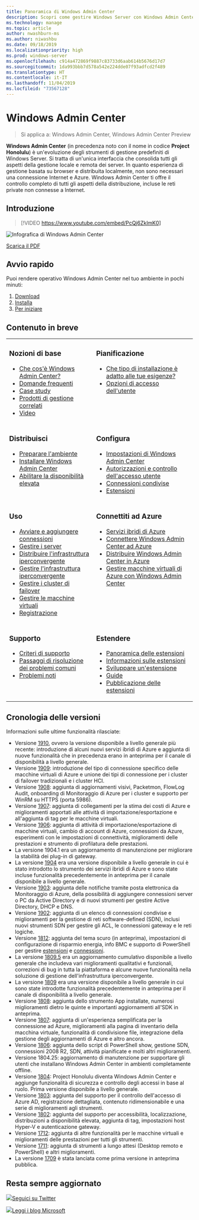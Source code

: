 ```yaml
---
title: Panoramica di Windows Admin Center
description: Scopri come gestire Windows Server con Windows Admin Center (Project Honolulu)
ms.technology: manage
ms.topic: article
author: nwashburn-ms
ms.author: niwashbu
ms.date: 09/18/2019
ms.localizationpriority: high
ms.prod: windows-server
ms.openlocfilehash: c914a472869f9887c83733d6aab614b5676d17d7
ms.sourcegitcommit: 1da993bbb7d578a542e224dde07f93adfcd2f489
ms.translationtype: HT
ms.contentlocale: it-IT
ms.lasthandoff: 11/04/2019
ms.locfileid: "73567128"
---
```

# <a name="windows-admin-center"></a>Windows Admin Center

> Si applica a: Windows Admin Center, Windows Admin Center Preview

**Windows Admin Center** (in precedenza noto con il nome in codice **Project Honolulu**) è un'evoluzione degli strumenti di gestione predefiniti di Windows Server. Si tratta di un'unica interfaccia che consolida tutti gli aspetti della gestione locale e remota dei server. In quanto esperienza di gestione basata su browser e distribuita localmente, non sono necessari una connessione Internet e Azure. Windows Admin Center ti offre il controllo completo di tutti gli aspetti della distribuzione, incluse le reti private non connesse a Internet.

## <a name="introduction"></a>Introduzione

>[!VIDEO https://www.youtube.com/embed/PcQj6ZklmK0]

![Infografica di Windows Admin Center](media/WAC1910Poster_thumb.PNG)

[Scarica il PDF](https://github.com/MicrosoftDocs/windowsserverdocs/raw/master/WindowsServerDocs/manage/windows-admin-center/media/WindowsAdminCenter1910Poster.pdf)

## <a name="quick-start"></a>Avvio rapido

Puoi rendere operativo Windows Admin Center nel tuo ambiente in pochi minuti:

1. [Download](https://aka.ms/windowsadmincenter)
2. [Installa](deploy/install.md)
3. [Per iniziare](use/get-started.md)

## <a name="contents-at-a-glance"></a>Contenuto in breve

<table>
    <tr></tr>
    <tr>
        <td style="vertical-align: top;">
            <h3>Nozioni di base</h3>
            <ul>
            <li><a href="understand/what-is.md">Che cos'è Windows Admin Center?</a>
            <li><a href="understand/faq.md">Domande frequenti</a>
            <li><a href="understand/case-studies.md">Case study</a>
            <li><a href="understand/related-management.md">Prodotti di gestione correlati</a>
            <li><a href="understand/videos.md">Video</a>
            </ul>
        </td>
        <td style="vertical-align: top;">
            <h3>Pianificazione</h3>
            <ul>
            <li><a href="plan/installation-options.md">Che tipo di installazione è adatto alle tue esigenze?</a>
            <li><a href="plan/user-access-options.md">Opzioni di accesso dell'utente</a>
            <br>
            </ul>
        </td>
    </tr>
    <tr>
        <td style="vertical-align: top;">
            <h3>Distribuisci</h3>
            <ul>
            <li><a href="deploy/prepare-environment.md">Preparare l'ambiente</a>
            <li><a href="deploy/install.md">Installare Windows Admin Center</a>
            <li><a href="deploy/high-availability.md">Abilitare la disponibilità elevata</a>
         </ul>
        </td>
        <td style="vertical-align: top;">
            <h3>Configura</h3>
            <ul>
            <li><a href="configure/settings.md">Impostazioni di Windows Admin Center</a>
            <li><a href="configure/user-access-control.md">Autorizzazioni e controllo dell'accesso utente</a>
            <li><a href="configure/shared-connections.md">Connessioni condivise</a>
            <li><a href="configure/using-extensions.md">Estensioni</a>
            </ul>
        </td>
    </tr>
    <tr>
        <td style="vertical-align: top;">
            <h3>Uso</h3>
            <ul>
            <li><a href="use/get-started.md">Avviare e aggiungere connessioni</a>
            <li><a href="use/manage-servers.md">Gestire i server</a>
            <li><a href="use/deploy-hyperconverged-infrastructure.md">Distribuire l'infrastruttura iperconvergente</a>
            <li><a href="use/manage-hyper-converged.md">Gestire l'infrastruttura iperconvergente</a>
            <li><a href="use/manage-failover-clusters.md">Gestire i cluster di failover</a>
            <li><a href="use/manage-virtual-machines.md">Gestire le macchine virtuali</a>
            <li><a href="use/logging.md">Registrazione</a>
            </ul>
        </td>
        <td style="vertical-align: top;">
            <h3>Connettiti ad Azure</h3>
            <ul>
            <li><a href="azure/index.md">Servizi ibridi di Azure</a></li>
            <li><a href="azure/azure-integration.md">Connettere Windows Admin Center ad Azure</a></li>
            <li><a href="azure/deploy-wac-in-azure.md">Distribuire Windows Admin Center in Azure</a></li>
            <li><a href="azure/manage-azure-vms.md">Gestire macchine virtuali di Azure con Windows Admin Center</a></li>
            </ul>
        </td>
    </tr>
    <tr>
            <td style="vertical-align: top;">
            <h3>Supporto</h3>
            <ul>
            <li><a href="support/index.md">Criteri di supporto</a>
            <li><a href="support/troubleshooting.md">Passaggi di risoluzione dei problemi comuni</a>
            <li><a href="support/known-issues.md">Problemi noti</a>
            </ul>
        </td>
            <td style="vertical-align: top;">
            <h3>Estendere</h3>
            <ul>
            <li><a href="extend/extensibility-overview.md">Panoramica delle estensioni</a>
            <li><a href="extend/understand-extensions.md">Informazioni sulle estensioni</a>
            <li><a href="extend/developing-extensions.md">Sviluppare un'estensione</a>
            <li><a href="extend/publish-extensions.md">Guide</a>
            <li><a href="extend/publish-extensions.md">Pubblicazione delle estensioni</a>
            </ul>
        </td>
    </tr>

</table>

## <a name="release-history"></a>Cronologia delle versioni

Informazioni sulle ultime funzionalità rilasciate:

- Versione [1910](https://aka.ms/wac1910), ovvero la versione disponibile a livello generale più recente: introduzione di alcuni nuovi servizi ibridi di Azure e aggiunta di nuove funzionalità che in precedenza erano in anteprima per il canale di disponibilità a livello generale.
- Versione [1909](https://aka.ms/wac1909): introduzione del tipo di connessione specifico delle macchine virtuali di Azure e unione dei tipi di connessione per i cluster di failover tradizionali e i cluster HCI.
- Versione [1908](https://aka.ms/wac1908): aggiunta di aggiornamenti visivi, Packetmon, FlowLog Audit, onboarding di Monitoraggio di Azure per i cluster e supporto per WinRM su HTTPS (porta 5986).
- Versione [1907](https://aka.ms/wac1907): aggiunta di collegamenti per la stima dei costi di Azure e miglioramenti apportati alle attività di importazione/esportazione e all'aggiunta di tag per le macchine virtuali.
- Versione [1906](https://aka.ms/wac1906): aggiunta di attività di importazione/esportazione di macchine virtuali, cambio di account di Azure, connessioni da Azure, esperimenti con le impostazioni di connettività, miglioramenti delle prestazioni e strumento di profilatura delle prestazioni.
- La versione 1904.1 era un aggiornamento di manutenzione per migliorare la stabilità dei plug-in di gateway.
- La versione [1904](https://aka.ms/wac1904) era una versione disponibile a livello generale in cui è stato introdotto lo strumento dei servizi ibridi di Azure e sono state incluse funzionalità precedentemente in anteprima per il canale disponibile a livello generale.
- Versione [1903](https://aka.ms/wac1903): aggiunta delle notifiche tramite posta elettronica da Monitoraggio di Azure, della possibilità di aggiungere connessioni server o PC da Active Directory e di nuovi strumenti per gestire Active Directory, DHCP e DNS.
- Versione [1902](https://aka.ms/wac1902): aggiunta di un elenco di connessioni condivise e miglioramenti per la gestione di reti software-defined (SDN), inclusi nuovi strumenti SDN per gestire gli ACL, le connessioni gateway e le reti logiche.
- Versione [1812](https://aka.ms/wac1812): aggiunta del tema scuro (in anteprima), impostazioni di configurazione di risparmio energia, info BMC e supporto di PowerShell per gestire [estensioni](./configure/using-extensions.md#manage-extensions-with-powershell) e [connessioni](./use/get-started.md#use-powershell-to-import-or-export-your-connections-with-tags).
- La versione [1809.5](https://aka.ms/wac1809.5) era un aggiornamento cumulativo disponibile a livello generale che includeva vari miglioramenti qualitativi e funzionali, correzioni di bug in tutta la piattaforma e alcune nuove funzionalità nella soluzione di gestione dell'infrastruttura iperconvergente.
- La versione [1809](https://cloudblogs.microsoft.com/windowsserver/2018/09/20/windows-admin-center-1809-and-sdk-now-generally-available/) era una versione disponibile a livello generale in cui sono state introdotte funzionalità precedentemente in anteprima per il canale di disponibilità a livello generale.
- Versione [1808](https://aka.ms/WACPreview1808-InsiderBlog): aggiunta dello strumento App installate, numerosi miglioramenti dietro le quinte e importanti aggiornamenti all'SDK in anteprima.
- Versione [1807](https://aka.ms/WACPreview1807-InsiderBlog): aggiunta di un'esperienza semplificata per la connessione ad Azure, miglioramenti alla pagina di inventario della macchina virtuale, funzionalità di condivisione file, integrazione della gestione degli aggiornamenti di Azure e altro ancora. 
- Versione [1806](https://aka.ms/WACPreview1806-InsiderBlog): aggiunta dello script di PowerShell show, gestione SDN, connessioni 2008 R2, SDN, attività pianificate e molti altri miglioramenti.
- Versione 1804.25: aggiornamento di manutenzione per supportare gli utenti che installano Windows Admin Center in ambienti completamente offline.
- Versione [1804](https://cloudblogs.microsoft.com/windowsserver/2018/04/12/announcing-windows-admin-center-our-reimagined-management-experience/): Project Honolulu diventa Windows Admin Center e aggiunge funzionalità di sicurezza e controllo degli accessi in base al ruolo. Prima versione disponibile a livello generale.
- Versione [1803](https://blogs.windows.com/windowsexperience/2018/03/13/announcing-project-honolulu-technical-preview-1803-and-rsat-insider-preview-for-windows-10): aggiunta del supporto per il controllo dell'accesso di Azure AD, registrazione dettagliata, contenuto ridimensionabile e una serie di miglioramenti agli strumenti.
- Versione [1802](https://blogs.windows.com/windowsexperience/2018/02/13/announcing-windows-server-insider-preview-build-17093-project-honolulu-technical-preview-1802): aggiunta del supporto per accessibilità, localizzazione, distribuzioni a disponibilità elevata, aggiunta di tag, impostazioni host Hyper-V e autenticazione gateway.
- Versione [1712](https://blogs.windows.com/windowsexperience/2017/12/19/announcing-project-honolulu-technical-preview-1712-build-05002): aggiunta di altre funzionalità per le macchine virtuali e miglioramenti delle prestazioni per tutti gli strumenti.
- Versione [1711](https://cloudblogs.microsoft.com/windowsserver/2017/12/01/1711-update-to-project-honolulu-technical-preview-is-now-available/): aggiunta di strumenti a lungo attesi (Desktop remoto e PowerShell) e altri miglioramenti.
- La versione [1709](https://cloudblogs.microsoft.com/windowsserver/2017/09/22/project-honolulu-technical-preview-is-now-available-for-download/) è stata lanciata come prima versione in anteprima pubblica.

## <a name="stay-updated"></a>Resta sempre aggiornato

![ ](//img-prod-cms-rt-microsoft-com.akamaized.net/cms/api/am/imageFileData/REOolR)[Seguici su Twitter](https://twitter.com/servermgmt)

![ ](//img-prod-cms-rt-microsoft-com.akamaized.net/cms/api/am/imageFileData/REOtyw)[Leggi i blog Microsoft](https://blogs.technet.microsoft.com/servermanagement/)
